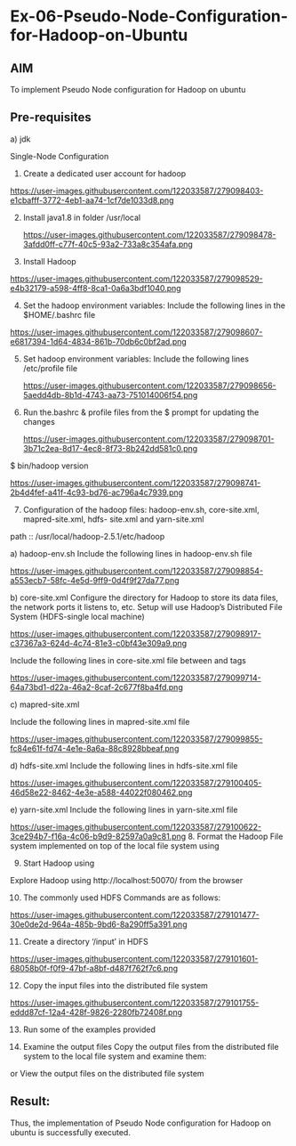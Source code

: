 # Ex-06-Pseudo-Node-Configuration-for-Hadoop-on-Ubuntu

## AIM

To implement Pseudo Node configuration for Hadoop on ubuntu

## Pre-requisites

a) jdk

Single-Node Configuration

1.	Create a dedicated user account for hadoop

   https://user-images.githubusercontent.com/122033587/279098403-e1cbafff-3772-4eb1-aa74-1cf7de1033d8.png

2.	Install java1.8 in folder /usr/local

    https://user-images.githubusercontent.com/122033587/279098478-3afdd0ff-c77f-40c5-93a2-733a8c354afa.png	
  
3.	Install Hadoop

   https://user-images.githubusercontent.com/122033587/279098529-e4b32179-a598-4ff8-8ca1-0a6a3bdf1040.png

4.	Set the hadoop environment variables: Include the following lines in the
$HOME/.bashrc file

https://user-images.githubusercontent.com/122033587/279098607-e6817394-1d64-4834-861b-70db6c0bf2ad.png
 
5.	Set hadoop environment variables: Include the following lines /etc/profile file

	https://user-images.githubusercontent.com/122033587/279098656-5aedd4db-8b1d-4743-aa73-751014006f54.png


6.	Run the.bashrc & profile files from the $ prompt for updating the changes

	  https://user-images.githubusercontent.com/122033587/279098701-3b71c2ea-8d17-4ec8-8f73-8b242dd581c0.png




$ bin/hadoop version	

https://user-images.githubusercontent.com/122033587/279098741-2b4d4fef-a41f-4c93-bd76-ac796a4c7939.png

7.	Configuration of the hadoop files: hadoop-env.sh, core-site.xml, mapred-site.xml, hdfs- site.xml and yarn-site.xml

path ::	/usr/local/hadoop-2.5.1/etc/hadoop

a)	hadoop-env.sh
Include the following lines in hadoop-env.sh file

https://user-images.githubusercontent.com/122033587/279098854-a553ecb7-58fc-4e5d-9ff9-0d4f9f27da77.png

b)	core-site.xml
Configure the directory for Hadoop to store its data files, the network ports it listens to, etc. Setup will use Hadoop’s Distributed File System (HDFS-single local machine)

https://user-images.githubusercontent.com/122033587/279098917-c37367a3-624d-4c74-81e3-c0bf43e309a9.png




 
Include the following lines in core-site.xml file between <configuration> and
</configuration> tags

https://user-images.githubusercontent.com/122033587/279099714-64a73bd1-d22a-46a2-8caf-2c677f8ba4fd.png

c)	mapred-site.xml
 

Include the following lines in mapred-site.xml file

https://user-images.githubusercontent.com/122033587/279099855-fc84e61f-fd74-4e1e-8a6a-88c8928bbeaf.png

 

d)	hdfs-site.xml
Include the following lines in hdfs-site.xml file

https://user-images.githubusercontent.com/122033587/279100405-46d58e22-8462-4e3e-a588-44022f080462.png


e)	yarn-site.xml
Include the following lines in yarn-site.xml file

https://user-images.githubusercontent.com/122033587/279100622-3ce294b7-f16a-4c06-b9d9-82597a0a9c81.png
8.	Format the Hadoop File system implemented on top of the local file system using

9.	Start Hadoop using


Explore Hadoop using http://localhost:50070/ from the browser	
 
10.	The commonly used HDFS Commands are as follows:

https://user-images.githubusercontent.com/122033587/279101477-30e0de2d-964a-485b-9bd6-8a290ff5a391.png

11.	Create a directory ‘/input’ in HDFS

https://user-images.githubusercontent.com/122033587/279101601-68058b0f-f0f9-47bf-a8bf-d487f762f7c6.png

12.	Copy the input files into the distributed file system

https://user-images.githubusercontent.com/122033587/279101755-eddd87cf-12a4-428f-9826-2280fb72408f.png

13.	Run some of the examples provided


14.	Examine the output files
Copy the output files from the distributed file system to the local file system and examine them:
 
or
View the output files on the distributed file system

## Result:
Thus, the implementation of Pseudo Node configuration for Hadoop on ubuntu is successfully executed.

